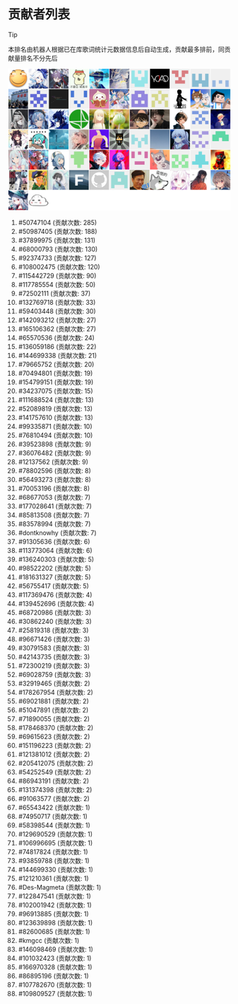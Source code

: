 # 贡献者列表

> [!TIP]
> 本排名由机器人根据已在库歌词统计元数据信息后自动生成，贡献最多排前，同贡献量排名不分先后

![贡献者头像画廊](./CONTRIBUTORS.svg)

1. #50747104 (贡献次数: 285)
2. #50987405 (贡献次数: 188)
3. #37899975 (贡献次数: 131)
4. #68000793 (贡献次数: 130)
5. #92374733 (贡献次数: 127)
6. #108002475 (贡献次数: 120)
7. #115442729 (贡献次数: 90)
8. #117785554 (贡献次数: 50)
9. #72502111 (贡献次数: 37)
10. #132769718 (贡献次数: 33)
11. #59403448 (贡献次数: 30)
12. #142093212 (贡献次数: 27)
13. #165106362 (贡献次数: 27)
14. #65570536 (贡献次数: 24)
15. #136059186 (贡献次数: 22)
16. #144699338 (贡献次数: 21)
17. #79665752 (贡献次数: 20)
18. #70494801 (贡献次数: 19)
19. #154799151 (贡献次数: 19)
20. #34237075 (贡献次数: 15)
21. #111688524 (贡献次数: 13)
22. #52089819 (贡献次数: 13)
23. #141757610 (贡献次数: 13)
24. #99335871 (贡献次数: 10)
25. #76810494 (贡献次数: 10)
26. #39523898 (贡献次数: 9)
27. #36076482 (贡献次数: 9)
28. #12137562 (贡献次数: 9)
29. #78802596 (贡献次数: 8)
30. #56493273 (贡献次数: 8)
31. #70053196 (贡献次数: 8)
32. #68677053 (贡献次数: 7)
33. #177028641 (贡献次数: 7)
34. #85813508 (贡献次数: 7)
35. #83578994 (贡献次数: 7)
36. #dontknowhy (贡献次数: 7)
37. #91305636 (贡献次数: 6)
38. #113773064 (贡献次数: 6)
39. #136240303 (贡献次数: 5)
40. #98522202 (贡献次数: 5)
41. #181631327 (贡献次数: 5)
42. #56755417 (贡献次数: 5)
43. #117369476 (贡献次数: 4)
44. #139452696 (贡献次数: 4)
45. #68720986 (贡献次数: 3)
46. #30862240 (贡献次数: 3)
47. #25819318 (贡献次数: 3)
48. #96671426 (贡献次数: 3)
49. #30791583 (贡献次数: 3)
50. #42143735 (贡献次数: 3)
51. #72300219 (贡献次数: 3)
52. #69028759 (贡献次数: 3)
53. #32919465 (贡献次数: 2)
54. #178267954 (贡献次数: 2)
55. #69021881 (贡献次数: 2)
56. #51047891 (贡献次数: 2)
57. #71890055 (贡献次数: 2)
58. #178468370 (贡献次数: 2)
59. #69615623 (贡献次数: 2)
60. #151196223 (贡献次数: 2)
61. #121381012 (贡献次数: 2)
62. #205412075 (贡献次数: 2)
63. #54252549 (贡献次数: 2)
64. #86943191 (贡献次数: 2)
65. #131374398 (贡献次数: 2)
66. #91063577 (贡献次数: 2)
67. #65543422 (贡献次数: 1)
68. #74950717 (贡献次数: 1)
69. #58398544 (贡献次数: 1)
70. #129690529 (贡献次数: 1)
71. #106996695 (贡献次数: 1)
72. #74817824 (贡献次数: 1)
73. #93859788 (贡献次数: 1)
74. #144699330 (贡献次数: 1)
75. #121210361 (贡献次数: 1)
76. #Des-Magmeta (贡献次数: 1)
77. #122847541 (贡献次数: 1)
78. #102001942 (贡献次数: 1)
79. #96913885 (贡献次数: 1)
80. #123639898 (贡献次数: 1)
81. #82600685 (贡献次数: 1)
82. #kmgcc (贡献次数: 1)
83. #146098469 (贡献次数: 1)
84. #101032423 (贡献次数: 1)
85. #166970328 (贡献次数: 1)
86. #86895196 (贡献次数: 1)
87. #107782670 (贡献次数: 1)
88. #109809527 (贡献次数: 1)
